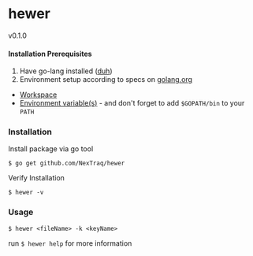 # hewer
v0.1.0

#### Installation Prerequisites
1. Have go-lang installed ([duh](http://lmgtfy.com/?q=go-lang+install+download))
1. Environment setup according to specs on [golang.org](https://golang.org/docs)
  * [Workspace](https://golang.org/doc/code.html#Workspaces)
  * [Environment variable(s)](https://golang.org/doc/code.html#GOPATH) - and don't forget to add `$GOPATH/bin` to your `PATH`

### Installation

Install package via go tool
```
$ go get github.com/NexTraq/hewer
```

Verify Installation
```
$ hewer -v
```

### Usage

```
$ hewer <fileName> -k <keyName>
```

run `$ hewer help` for more information
